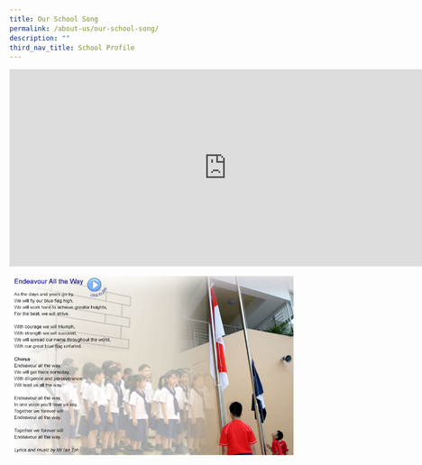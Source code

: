 ```yaml
---
title: Our School Song
permalink: /about-us/our-school-song/
description: ""
third_nav_title: School Profile
---
```

<iframe width="770" height="350" src="https://www.youtube.com/embed/BoZkYL-kk7Q" title="YouTube video player" frameborder="0" allow="accelerometer; autoplay; clipboard-write; encrypted-media; gyroscope; picture-in-picture; web-share" allowfullscreen></iframe>

![EDP School Song](/images/img_school_song.jpg)

